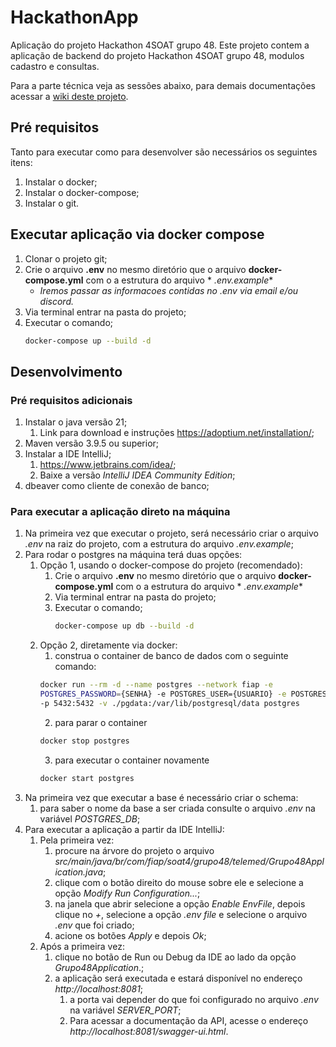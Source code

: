 # HackathonApp

Aplicação do projeto Hackathon 4SOAT grupo 48.
Este projeto contem a aplicação de backend do projeto Hackathon 4SOAT grupo 48, modulos cadastro e consultas.

Para a parte técnica veja as sessões abaixo, para demais documentações acessar
a [wiki deste projeto](https://github.com/4SOAT-G48/HackathonDocs/wiki).

## Pré requisitos

Tanto para executar como para desenvolver são necessários os seguintes itens:

1. Instalar o docker;
2. Instalar o docker-compose;
3. Instalar o git.

## Executar aplicação via docker compose

1. Clonar o projeto git;
2. Crie o arquivo **.env** no mesmo diretório que o arquivo **docker-compose.yml** com o a estrutura do arquivo *
   *.env.example**
    - _Iremos passar as informacoes contidas no .env via email e/ou discord._
3. Via terminal entrar na pasta do projeto;
4. Executar o comando;
    ``` sh
    docker-compose up --build -d
    ```

## Desenvolvimento

### Pré requisitos adicionais

1. Instalar o java versão 21;
    1. Link para download e instruções https://adoptium.net/installation/;
2. Maven versão 3.9.5 ou superior;
3. Instalar a IDE IntelliJ;
    1. https://www.jetbrains.com/idea/;
    2. Baixe a versão _*IntelliJ IDEA Community Edition*_;
4. dbeaver como cliente de conexão de banco;

### Para executar a aplicação direto na máquina

1. Na primeira vez que executar o projeto, será necessário criar o arquivo _.env_ na raiz do projeto, com a estrutura
   do arquivo _.env.example_;
2. Para rodar o postgres na máquina terá duas opções:
    1. Opção 1, usando o docker-compose do projeto (recomendado):
        1. Crie o arquivo **.env** no mesmo diretório que o arquivo **docker-compose.yml** com o a estrutura do
           arquivo *
           *.env.example**
        2. Via terminal entrar na pasta do projeto;
        3. Executar o comando;
            ``` sh
            docker-compose up db --build -d
            ``` 
    2. Opção 2, diretamente via docker:
        1. construa o container de banco de dados com o seguinte comando:
        ``` sh
        docker run --rm -d --name postgres --network fiap -e 
       POSTGRES_PASSWORD={SENHA} -e POSTGRES_USER={USUARIO} -e POSTGRES_DB={BANCO_DE_DADOS} 
       -p 5432:5432 -v ./pgdata:/var/lib/postgresql/data postgres
        ```
        2. para parar o container
        ``` sh
        docker stop postgres
        ```
        3. para executar o container novamente
        ``` sh
        docker start postgres
        ```
3. Na primeira vez que executar a base é necessário criar o schema:
    1. para saber o nome da base a ser criada consulte o arquivo _.env_ na variável _POSTGRES_DB_;
4. Para executar a aplicação a partir da IDE IntelliJ:
    1. Pela primeira vez:
        1. procure na árvore do projeto o arquivo
           _src/main/java/br/com/fiap/soat4/grupo48/telemed/Grupo48Application.java_;
        2. clique com o botão direito do mouse sobre ele e selecione a opção _Modify Run Configuration..._;
        3. na janela que abrir selecione a opção _Enable EnvFile_, depois clique no _+_, selecione a opção _.env file_ e
           selecione o arquivo _.env_ que foi criado;
        4. acione os botões _Apply_ e depois _Ok_;
    2. Após a primeira vez:
        1. clique no botão de Run ou Debug da IDE ao lado da opção _Grupo48Application_.;
        2. a aplicação será executada e estará disponível no endereço _http://localhost:8081_;
            1. a porta vai depender do que foi configurado no arquivo _.env_ na variável _SERVER_PORT_;
            2. Para acessar a documentação da API, acesse o endereço _http://localhost:8081/swagger-ui.html_.

